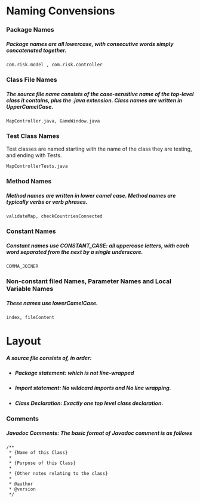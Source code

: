 # Naming Convensions

### Package Names
##### Package names are all lowercase, with consecutive words simply concatenated together.
```
com.risk.model , com.risk.controller
```
### Class File Names
##### The source file name consists of the case-sensitive name of the top-level class it contains, plus the .java extension. Class names are written in UpperCamelCase.
```
MapController.java, GameWindow.java
```
### Test Class Names
Test classes are named starting with the name of the class they are testing, and ending with Tests.
```
MapControllerTests.java
```
### Method Names
##### Method names are written in lower camel case. Method names are typically verbs or verb phrases. 
```
validateMap, checkCountriesConnected
```
### Constant Names
##### Constant names use CONSTANT_CASE: all uppercase letters, with each word separated from the next by a single underscore.
```
COMMA_JOINER
```
### Non-constant filed Names, Parameter Names and Local Variable Names
##### These names use lowerCamelCase.
```
index, fileContent
```

# Layout

##### A source file consists of, in order:

* ##### Package statement: which is not line-wrapped
* ##### Import statement: No wildcard imports and No line wrapping.
* ##### Class Declaration: Exactly one top level class declaration.

### Comments
##### Javadoc Comments: The basic format of Javadoc comment is as follows
```
/**
 * {Name of this Class}
 *  
 * {Purpose of this Class}
 *  
 * {Other notes relating to the class}
 *  
 * @author
 * @version 
 */
```

